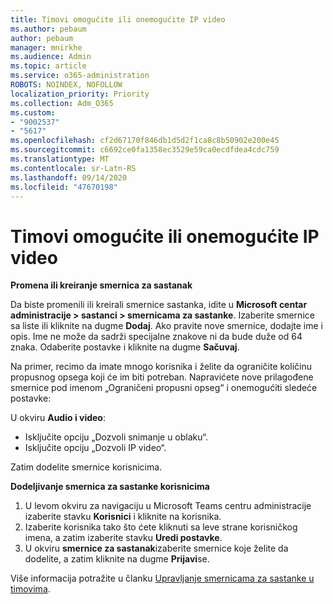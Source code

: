 ```yaml
---
title: Timovi omogućite ili onemogućite IP video
ms.author: pebaum
author: pebaum
manager: mnirkhe
ms.audience: Admin
ms.topic: article
ms.service: o365-administration
ROBOTS: NOINDEX, NOFOLLOW
localization_priority: Priority
ms.collection: Adm_O365
ms.custom:
- "9002537"
- "5617"
ms.openlocfilehash: cf2d67170f846db1d5d2f1ca8c8b50902e200e45
ms.sourcegitcommit: c6692ce0fa1358ec3529e59ca0ecdfdea4cdc759
ms.translationtype: MT
ms.contentlocale: sr-Latn-RS
ms.lasthandoff: 09/14/2020
ms.locfileid: "47670198"
---
```

# <a name="teams-allow-or-disable-ip-video"></a>Timovi omogućite ili onemogućite IP video

**Promena ili kreiranje smernica za sastanak**

Da biste promenili ili kreirali smernice sastanka, idite u **Microsoft centar administracije > sastanci > smernicama za sastanke**. Izaberite smernice sa liste ili kliknite na dugme **Dodaj**. Ako pravite nove smernice, dodajte ime i opis. Ime ne može da sadrži specijalne znakove ni da bude duže od 64 znaka. Odaberite postavke i kliknite na dugme **Sačuvaj**.

Na primer, recimo da imate mnogo korisnika i želite da ograničite količinu propusnog opsega koji će im biti potreban. Napravićete nove prilagođene smernice pod imenom „Ograničeni propusni opseg“ i onemogućiti sledeće postavke:

U okviru **Audio i video**:

- Isključite opciju „Dozvoli snimanje u oblaku“.
- Isključite opciju „Dozvoli IP video“.

Zatim dodelite smernice korisnicima.

**Dodeljivanje smernica za sastanke korisnicima**

1. U levom okviru za navigaciju u Microsoft Teams centru administracije izaberite stavku **Korisnici** i kliknite na korisnika.
2. Izaberite korisnika tako što ćete kliknuti sa leve strane korisničkog imena, a zatim izaberite stavku **Uredi postavke**.
3. U okviru **smernice za sastanak**izaberite smernice koje želite da dodelite, a zatim kliknite na dugme **Prijavi**se.

Više informacija potražite u članku [Upravljanje smernicama za sastanke u timovima](https://docs.microsoft.com/microsoftteams/meeting-policies-in-teams).

